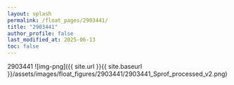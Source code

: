 ```yaml
---
layout: splash
permalink: /float_pages/2903441/
title: "2903441"
author_profile: false
last_modified_at: 2025-06-13
toc: false
---
```

 
2903441
![img-png]({{ site.url }}{{ site.baseurl }}/assets/images/float_figures/2903441/2903441_Sprof_processed_v2.png)